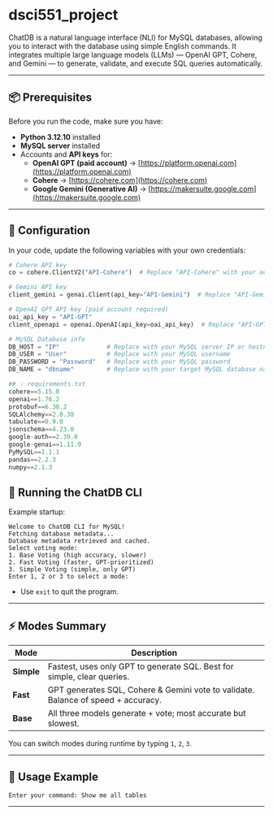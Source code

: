 # dsci551_project

ChatDB is a natural language interface (NLI) for MySQL databases, allowing you to interact with the database using simple English commands. It integrates multiple large language models (LLMs) — OpenAI GPT, Cohere, and Gemini — to generate, validate, and execute SQL queries automatically.

---

## 📦 Prerequisites

Before you run the code, make sure you have:

- **Python 3.12.10** installed  
- **MySQL server** installed 
- Accounts and **API keys** for:
  - **OpenAI GPT (paid account)** → [https://platform.openai.com](https://platform.openai.com)  
  - **Cohere** → [https://cohere.com](https://cohere.com)  
  - **Google Gemini (Generative AI)** → [https://makersuite.google.com](https://makersuite.google.com)

---

## 🔧 Configuration

In your code, update the following variables with your own credentials:

```python
# Cohere API key
co = cohere.ClientV2("API-Cohere")  # Replace "API-Cohere" with your actual Cohere API key

# Gemini API key
client_gemini = genai.Client(api_key="API-Gemini")  # Replace "API-Gemini" with your Gemini API key

# OpenAI GPT API key (paid account required)
oai_api_key = "API-GPT"  
client_openapi = openai.OpenAI(api_key=oai_api_key)  # Replace "API-GPT" with your OpenAI API key

# MySQL Database info
DB_HOST = "IP"             # Replace with your MySQL server IP or hostname
DB_USER = "User"           # Replace with your MySQL username
DB_PASSWORD = "Password"   # Replace with your MySQL password
DB_NAME = "dbname"         # Replace with your target MySQL database name

## 💡 requirements.txt
cohere==5.15.0
openai==1.76.2
protobuf==6.30.2
SQLAlchemy==2.0.38
tabulate==0.9.0
jsonschema==4.23.0
google-auth==2.39.0
google-genai==1.11.0
PyMySQL==1.1.1
pandas==2.2.3
numpy==2.1.3
```

## 🚀 Running the ChatDB CLI

Example startup:
```
Welcome to ChatDB CLI for MySQL!
Fetching database metadata...
Database metadata retrieved and cached.
Select voting mode:
1. Base Voting (high accuracy, slower)
2. Fast Voting (faster, GPT-prioritized)
3. Simple Voting (simple, only GPT)
Enter 1, 2 or 3 to select a mode:
```

- Use `exit` to quit the program.

---

## ⚡ Modes Summary

| Mode         | Description                                                                 |
|--------------|-----------------------------------------------------------------------------|
| **Simple**  | Fastest, uses only GPT to generate SQL. Best for simple, clear queries.     |
| **Fast**    | GPT generates SQL, Cohere & Gemini vote to validate. Balance of speed + accuracy. |
| **Base**    | All three models generate + vote; most accurate but slowest.               |

You can switch modes during runtime by typing `1`, `2`, `3`.

---

## 💬 Usage Example

```text
Enter your command: Show me all tables
```

---

